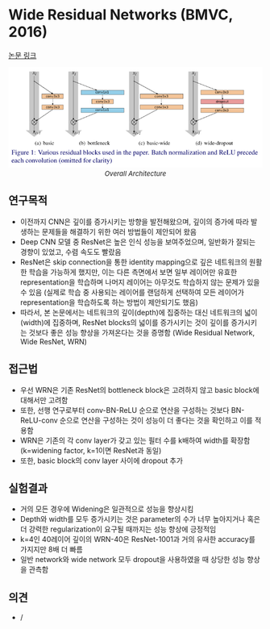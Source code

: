 # Wide Residual Networks (BMVC, 2016)

[논문 링크](https://arxiv.org/abs/1605.07146)

<p align="center">
    <img width="600" alt='fig1' src="../img/zagoruyko2017wideresidualnetworks.png?raw=true"></br>
    <em><font size=2>Overall Architecture</font></em>
</p>

## 연구목적
- 이전까지 CNN은 깊이를 증가시키는 방향을 발전해왔으며, 깊이의 증가에 따라 발생하는 문제들을 해결하기 위한 여러 방법들이 제안되어 왔음
- Deep CNN 모델 중 ResNet은 높은 인식 성능을 보여주었으며, 일반화가 잘되는 경향이 있었고, 수렴 속도도 빨랐음
- ResNet은 skip connection을 통한 identity mapping으로 깊은 네트워크의 원활한 학습을 가능하게 했지만, 이는 다른 측면에서 보면 일부 레이어만 유효한 representation을 학습하며 나머지 레이어는 아무것도 학습하지 않는 문제가 있을 수 있음 (실제로 학습 중 사용되는 레이어를 랜덤하게 선택하여 모든 레이어가 representation을 학습하도록 하는 방법이 제안되기도 했음)
- 따라서, 본 논문에서는 네트워크의 깊이(depth)에 집중하는 대신 네트워크의 넓이(width)에 집중하며, ResNet blocks의 넓이를 증가시키는 것이 깊이를 증가시키는 것보다 좋은 성능 향상을 가져온다는 것을 증명함 (Wide Residual Network, Wide ResNet, WRN)

## 접근법
- 우선 WRN은 기존 ResNet의 bottleneck block은 고려하지 않고 basic block에 대해서만 고려함
- 또한, 선행 연구로부터 conv-BN-ReLU 순으로 연산을 구성하는 것보다 BN-ReLU-conv 순으로 연산을 구성하는 것이 성능이 더 좋다는 것을 확인하고 이를 적용함
- WRN은 기존의 각 conv layer가 갖고 있는 필터 수를 k배하여 width를 확장함 (k=widening factor, k=1이면 ResNet과 동일)
- 또한, basic block의 conv layer 사이에 dropout 추가

## 실험결과
- 거의 모든 경우에 Widening은 일관적으로 성능을 향상시킴
- Depth와 width를 모두 증가시키는 것은 parameter의 수가 너무 높아지거나 혹은 더 강력한 regularization이 요구될 때까지는 성능 향상에 긍정적임
- k=4인 40레이어 깊이의 WRN-40은 ResNet-1001과 거의 유사한 accuracy를 가지지만 8배 더 빠름
- 일반 network와 wide network 모두 dropout을 사용하였을 때 상당한 성능 향상을 관측함

## 의견
- /